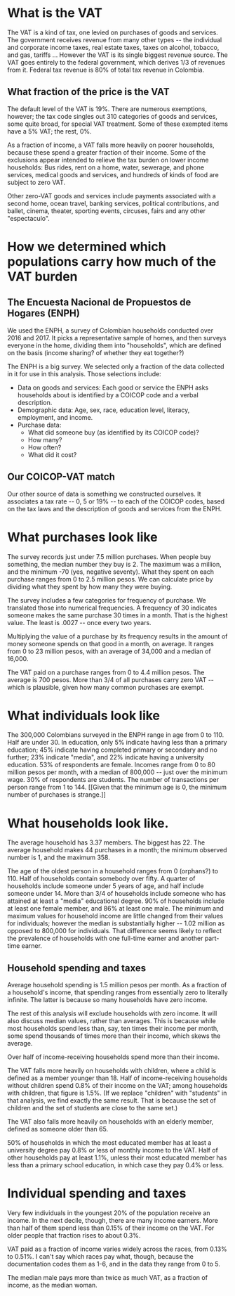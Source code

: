 # What is the VAT

The VAT is a kind of tax, one levied on purchases of goods and services. The government receives revenue from many other types -- the individual and corporate income taxes, real estate taxes, taxes on alcohol, tobacco, and gas, tariffs ... However the VAT is its single biggest revenue source. The VAT goes entirely to the federal government, which derives 1/3 of revenues from it. Federal tax revenue is 80% of total tax revenue in Colombia.


## What fraction of the price is the VAT

The default level of the VAT is 19%. There are numerous exemptions, however; the tax code singles out 310 categories of goods and services, some quite broad, for special VAT treatment. Some of these exempted items have a 5% VAT; the rest, 0%. 

As a fraction of income, a VAT falls more heavily on poorer households, because these spend a greater fraction of their income. Some of the exclusions appear intended to relieve the tax burden on lower income households: Bus rides, rent on a home, water, sewerage, and phone services, medical goods and services, and hundreds of kinds of food are subject to zero VAT.

Other zero-VAT goods and services include payments associated with a second home, ocean travel, banking services, political contributions, and ballet, cinema, theater, sporting events, circuses, fairs and any other "espectaculo".


# How we determined which populations carry how much of the VAT burden

## The Encuesta Nacional de Propuestos de Hogares (ENPH)

We used the ENPH, a survey of Colombian households conducted over 2016 and 2017. It picks a representative sample of homes, and then surveys everyone in the home, dividing them into "households", which are defined on the basis (income sharing? of whether they eat together?)

The ENPH is a big survey. We selected only a fraction of the data collected in it for use in this analysis. Those selections include:

* Data on goods and services: Each good or service the ENPH asks households about is identified by a COICOP code and a verbal description.
* Demographic data: Age, sex, race, education level, literacy, employment, and income.
* Purchase data:
  * What did someone buy (as identified by its COICOP code)?
  * How many?
  * How often?
  * What did it cost?


## Our COICOP-VAT match

Our other source of data is something we constructed ourselves. It associates a tax rate -- 0, 5 or 19% -- to each of the COICOP codes, based on the tax laws and the description of goods and services from the ENPH.


# What purchases look like

The survey records just under 7.5 million purchases. When people buy something, the median number they buy is 2. The maximum was a million, and the minimum -70 (yes, negative seventy). What they spent on each purchase ranges from 0 to 2.5 million pesos. We can calculate price by dividing what they spent by how many they were buying.

The survey includes a few categories for frequency of purchase. We translated those into numerical frequencies. A frequency of 30 indicates someone makes the same purchase 30 times in a month. That is the highest value. The least is .0027 -- once every two years.

Multiplying the value of a purchase by its frequency results in the amount of money someone spends on that good in a month, on average. It ranges from 0 to 23 million pesos, with an average of 34,000 and a median of 16,000.

The VAT paid on a purchase ranges from 0 to 4.4 million pesos. The average is 700 pesos. More than 3/4 of all purchases carry zero VAT -- which is plausible, given how many common purchases are exempt.


# What individuals look like

The 300,000 Colombians surveyed in the ENPH range in age from 0 to 110. Half are under 30. In education, only 5% indicate having less than a primary education; 45% indicate having completed primary or secondary and no further; 23% indicate "media", and 22% indicate having a university education. 53% of respondents are female. Incomes range from 0 to 80 million pesos per month, with a median of 800,000 -- just over the minimum wage. 30% of respondents are students. The number of transactions per person range from 1 to 144. [[Given that the minimum age is 0, the minimum number of purchases is strange.]]


# What households look like.

The average household has 3.37 members. The biggest has 22. The average household makes 44 purchases in a month; the minimum observed number is 1, and the maximum 358.

The age of the oldest person in a household ranges from 0 (orphans?) to 110. Half of households contain somebody over fifty. A quarter of households include someone under 5 years of age, and half include someone under 14. More than 3/4 of households include someone who has attained at least a "media" educational degree. 90% of households include at least one female member, and 86% at least one male. The minimum and maximum values for household income are little changed from their values for individuals; however the median is substantially higher -- 1.02 million as opposed to 800,000 for individuals. That difference seems likely to reflect the prevalence of households with one full-time earner and another part-time earner.


## Household spending and taxes

Average household spending is 1.5 million pesos per month. As a fraction of a household's income, that spending ranges from essentially zero to literally infinite. The latter is because so many households have zero income.

The rest of this analysis will exclude households with zero income. It will also discuss median values, rather than averages. This is because while most households spend less than, say, ten times their income per month, some spend thousands of times more than their income, which skews the average.

Over half of income-receiving households spend more than their income.

The VAT falls more heavily on households with children, where a child is defined as a member younger than 18. Half of income-receiving households without children spend 0.8% of their income on the VAT; among households with children, that figure is 1.5%. (If we replace "children" with "students" in that analysis, we find exactly the same result. That is because the set of children and the set of students are close to the same set.)

The VAT also falls more heavily on households with an elderly member, defined as someone older than 65.

50% of households in which the most educated member has at least a university degree pay 0.8% or less of monthly income to the VAT. Half of other households pay at least 1.1%, unless their most educated member has less than a primary school education, in which case they pay 0.4% or less.


# Individual spending and taxes

Very few individuals in the youngest 20% of the population receive an income. In the next decile, though, there are many income earners. More than half of them spend less than 0.15% of their income on the VAT. For older people that fraction rises to about 0.3%.

VAT paid as a fraction of income varies widely across the races, from 0.13% to 0.51%. I can't say which races pay what, though, because the documentation codes them as 1-6, and in the data they range from 0 to 5.

The median male pays more than twice as much VAT, as a fraction of income, as the median woman.
